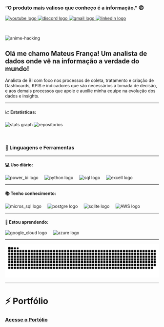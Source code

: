 <h3>“O produto mais valioso que conheço é a informação.” 😎 </h3>
<div align="left">
  <a href="https://www.youtube.com/@lobodominiindice4099" target="_blank">
    <img src="https://img.shields.io/static/v1?message=Youtube&logo=youtube&label=&color=FF0000&logoColor=white&labelColor=&style=for-the-badge" height="22" alt="youtube logo"  />
  </a>
  <a href="https://discord.com/channels/rasta_dados" target="_blank">
    <img src="https://img.shields.io/static/v1?message=Discord&logo=discord&label=&color=7289DA&logoColor=white&labelColor=&style=for-the-badge" height="22" alt="discord logo"  />
  </a>
  <a href="https://mail.google.com/mail/u/2/?ogbl#inbox?compose=CllgCJZZxwlCclvMBjMmGltwjChvrXncgBfpRJcbCtqFxQmKBrDvHGPLLRggzNPbGqLjSvfpddV" target="_blank">
    <img src="https://img.shields.io/static/v1?message=Gmail&logo=gmail&label=&color=D14836&logoColor=white&labelColor=&style=for-the-badge" height="22" alt="gmail logo"  />
  </a>
  <a href="https://www.linkedin.com/in/mateus-fran%C3%A7a-de-vasconcelos-775b57113/" target="_blank">
    <img src="https://img.shields.io/static/v1?message=LinkedIn&logo=linkedin&label=&color=0077B5&logoColor=white&labelColor=&style=for-the-badge" height="22" alt="linkedin logo"  />
  </a>
</div>
<br>
<br>

![anime-hacking](https://github.com/user-attachments/assets/a4059763-f625-403f-b9aa-f703fb0a5756)

<h2 align="left">Olá me chamo Mateus França! Um analista de dados onde vê na informação a verdade do mundo!</h2>
Analista de BI com foco nos processos de coleta, tratamento e criação de Dashboards, KPIS e indicadores que são necessários á tomada de decisão, e aos demais processos que apoie e auxilie minha equipe na evolução dos dados e insights.
<hr>

<h4>📈 Estatísticas:</h4>

<div display:flex align="left">
<img src="https://github-readme-stats.vercel.app/api/?username=RastaDados&show_icons=true&title_color=fff&icon_color=79ff97&text_color=9f9f9f&bg_color=151515" height="140" alt="stats graph" /> 

<img src="https://github-readme-stats.vercel.app/api/top-langs/?username=RastaDados&exclude_repo=github-readme-stats,anuraghazra.github.io&theme=dark" height="140" alt="repositorios" />
</div>

<br>
<br>

<h3 align="left"> 🚀 Linguagens e Ferramentas</h3>
<hr>
<h4>💻 Uso diário:</h4>
<div align="left">
  <img src="https://img.shields.io/badge/PowerBI-F2C811?style=for-the-badge&logo=Power%20BI&logoColor=white" height="22" alt="power_bi logo"  />
  <img width="12" />
  <img src="https://img.shields.io/badge/Python-3776AB?style=for-the-badge&logo=python&logoColor=white" height="22" alt="python logo"  />
  <img width="12" />
  <img src="https://img.shields.io/badge/MySQL-00000F?style=for-the-badge&logo=mysql&logoColor=white" height="22" alt="sql logo"  />
  <img width="12" />
  <img src="https://img.shields.io/badge/Microsoft_Excel-217346?style=for-the-badge&logo=microsoft-excel&logoColor=white" height="22" alt="excell logo"  />
  <img width="12" />
<hr>
<h4>📚 Tenho conhecimento:</h4>
<img src="https://img.shields.io/badge/Microsoft_SQL_Server-CC2927?style=for-the-badge&logo=microsoft-sql-server&logoColor=white" height="22" alt="micros_sql logo"  />
<img width="12" />
<img src="https://img.shields.io/badge/PostgreSQL-316192?style=for-the-badge&logo=postgresql&logoColor=white" height="22" alt="postgre logo"  />
<img width="12" />
<img src="https://img.shields.io/badge/SQLite-07405E?style=for-the-badge&logo=sqlite&logoColor=white" height="22" alt="sqlite logo"  />
<img width="12" />
<img src="https://img.shields.io/badge/Amazon_AWS-232F3E?style=for-the-badge&logo=amazon-aws&logoColor=white" height="22" alt="AWS logo"  />
<img width="12" />
<hr>
<h4>🌱 Estou aprendendo:</h4>
<img src="https://img.shields.io/badge/Google_Cloud-4285F4?style=for-the-badge&logo=google-cloud&logoColor=white" height="22" alt="google_cloud logo"  />
<img width="12" />
<img src="https://img.shields.io/badge/Microsoft_Azure-0089D6?style=for-the-badge&logo=microsoft-azure&logoColor=white" height="22" alt="azure logo"  />
<img width="12" />
<hr>  

<img src="https://raw.githubusercontent.com/platane/snk/output/github-contribution-grid-snake.svg" alt="Cobrinha" />

<hr>

<h1 align="left">⚡ Portfólio</h1>

<h3><a href="https://jshshsnsn.wixsite.com/meuportfoliodedados" target=blank> Acesse o Portólio </a></h3>

</div>



